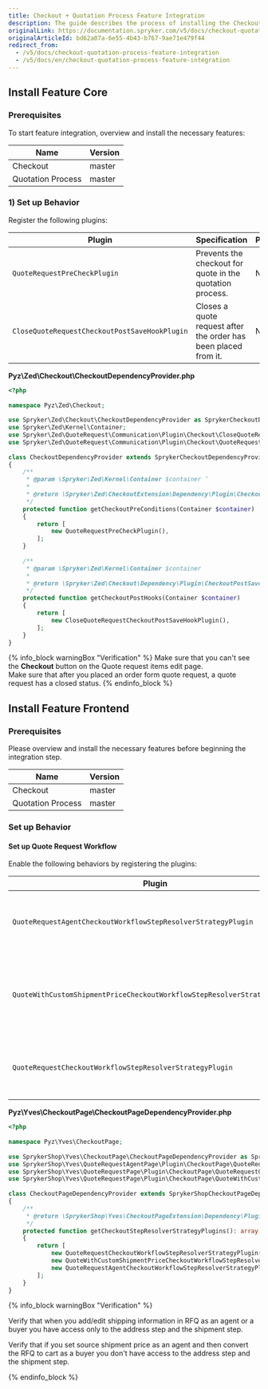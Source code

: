 ```yaml
---
title: Checkout + Quotation Process Feature Integration
description: The guide describes the process of installing the Checkout + Quotation process feature into your project.
originalLink: https://documentation.spryker.com/v5/docs/checkout-quotation-process-feature-integration
originalArticleId: bd62a07a-6e55-4b43-b767-9ae71e479f44
redirect_from:
  - /v5/docs/checkout-quotation-process-feature-integration
  - /v5/docs/en/checkout-quotation-process-feature-integration
---
```


## Install Feature Core
### Prerequisites
To start feature integration, overview and install the necessary features:

| Name | Version |
| --- | --- |
| Checkout | master |
| Quotation Process | master |

### 1) Set up Behavior
Register the following plugins:

| Plugin | Specification | Prerequisites | Namespace |
| --- | --- | --- | --- |
| `QuoteRequestPreCheckPlugin` | Prevents the checkout for quote in the quotation process. | None | `Spryker\Zed\QuoteRequest\Communication\Plugin\Checkout` |
| `CloseQuoteRequestCheckoutPostSaveHookPlugin` | Closes a quote request after the order has been placed from it. | None | `Spryker\Zed\QuoteRequest\Communication\Plugin\Checkout` |

**Pyz\Zed\Checkout\CheckoutDependencyProvider.php**
    
```php
<?php
 
namespace Pyz\Zed\Checkout;
 
use Spryker\Zed\Checkout\CheckoutDependencyProvider as SprykerCheckoutDependencyProvider;
use Spryker\Zed\Kernel\Container;
use Spryker\Zed\QuoteRequest\Communication\Plugin\Checkout\CloseQuoteRequestCheckoutPostSaveHookPlugin;
use Spryker\Zed\QuoteRequest\Communication\Plugin\Checkout\QuoteRequestPreCheckPlugin;
 
class CheckoutDependencyProvider extends SprykerCheckoutDependencyProvider
{
    /**
     * @param \Spryker\Zed\Kernel\Container $container ’
     *
     * @return \Spryker\Zed\CheckoutExtension\Dependency\Plugin\CheckoutPreConditionPluginInterface[]
     */
    protected function getCheckoutPreConditions(Container $container)
    {
        return [
            new QuoteRequestPreCheckPlugin(),
        ];
    }
 
    /**
     * @param \Spryker\Zed\Kernel\Container $container
     *
     * @return \Spryker\Zed\Checkout\Dependency\Plugin\CheckoutPostSaveHookInterface[]
     */
    protected function getCheckoutPostHooks(Container $container)
    {
        return [
            new CloseQuoteRequestCheckoutPostSaveHookPlugin(),
        ];
    }
}
```

{% info_block warningBox "Verification" %}
Make sure that you can't see the **Checkout** button on the Quote request items edit page.</br>Make sure that after you placed an order form quote request, a quote request has a closed status.
{% endinfo_block %}

## Install Feature Frontend
### Prerequisites
Please overview and install the necessary features before beginning the integration step.

| Name | Version |
| --- | --- |
| Checkout | master |
| Quotation Process | master |

### Set up Behavior
#### Set up Quote Request Workflow
Enable the following behaviors by registering the plugins:

| Plugin | Specification | Prerequisites | Namespace |
| --- | --- | --- | --- |
| `QuoteRequestAgentCheckoutWorkflowStepResolverStrategyPlugin` | Modifies checkout steps for agent RFQ edit workflow. | None | `SprykerShop\Yves\QuoteRequestAgentPage\Plugin\CheckoutPage` |
| `QuoteWithCustomShipmentPriceCheckoutWorkflowStepResolverStrategyPlugin` | Modifies checkout steps for a quote with source shipment price workflow. | None | `SprykerShop\Yves\QuoteRequestPage\Plugin\CheckoutPage` |
| `QuoteRequestCheckoutWorkflowStepResolverStrategyPlugin` | Modifies checkout steps for buyer RFQ edit workflow. | None | `SprykerShop\Yves\QuoteRequestPage\Plugin\CheckoutPage` |

**Pyz\Yves\CheckoutPage\CheckoutPageDependencyProvider.php**

```php
<?php
 
namespace Pyz\Yves\CheckoutPage;
 
use SprykerShop\Yves\CheckoutPage\CheckoutPageDependencyProvider as SprykerShopCheckoutPageDependencyProvider;
use SprykerShop\Yves\QuoteRequestAgentPage\Plugin\CheckoutPage\QuoteRequestAgentCheckoutWorkflowStepResolverStrategyPlugin;
use SprykerShop\Yves\QuoteRequestPage\Plugin\CheckoutPage\QuoteRequestCheckoutWorkflowStepResolverStrategyPlugin;
use SprykerShop\Yves\QuoteRequestPage\Plugin\CheckoutPage\QuoteWithCustomShipmentPriceCheckoutWorkflowStepResolverStrategyPlugin;
 
class CheckoutPageDependencyProvider extends SprykerShopCheckoutPageDependencyProvider
{
    /**
     * @return \SprykerShop\Yves\CheckoutPageExtension\Dependency\Plugin\CheckoutStepResolverStrategyPluginInterface[]
     */
    protected function getCheckoutStepResolverStrategyPlugins(): array
    {
        return [
            new QuoteRequestCheckoutWorkflowStepResolverStrategyPlugin(),
            new QuoteWithCustomShipmentPriceCheckoutWorkflowStepResolverStrategyPlugin(),
            new QuoteRequestAgentCheckoutWorkflowStepResolverStrategyPlugin(),
        ];
    }
}
```
{% info_block warningBox "Verification" %}

Verify that when you add/edit shipping information in RFQ as an agent or a buyer you have access only to the address step and the shipment step.

Verify that if you set source shipment price as an agent and then convert the RFQ to cart as a buyer you don't have access to the address step and the shipment step.

{% endinfo_block %}
